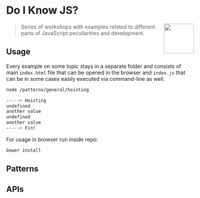 # Do I Know JS?

> <img src="http://www.w3devcampus.com/wp-content/uploads/logoAndOther/logo_JavaScript.png" width="80" align="right"> Series of workshops with examples related to different parts of JavaScript peculiarities and development. 

## Usage

Every example on some topic stays in a separate folder and consists of main `index.html` file that can be opened in the browser and `index.js` that can be in some cases easily executed via command-line as well. 

```bash
node /patterns/general/hoisting

-----> Hoisting
undefined
another value
undefined
another value
-----> Fin!
```

For usage in browser run inside repo:

```bash
bower install
```

## Patterns

## APIs

